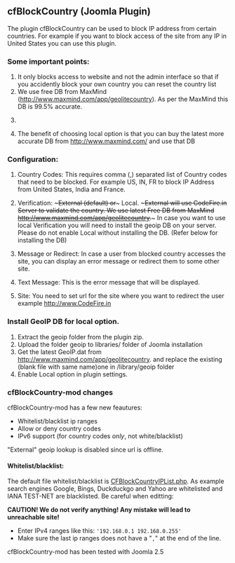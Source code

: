 ## cfBlockCountry (Joomla Plugin)

The plugin cfBlockCountry can be used to block IP address from certain countries. For example if you want to block access of the site from any IP in United States you can use this plugin.

### Some important points:

1.	It only blocks access to website and not the admin interface so that if you accidently block your own country you can reset the country list
2.	We use free DB from MaxMind (http://www.maxmind.com/app/geolitecountry). As per the MaxMind this DB is 99.5% accurate.
3.	~~~There are 2 options in the plugin,~~~ if you want to use geoip database from local server, you can select the Local option after installing the plugin. But before you select local option please upload geoip folder in the plugin zip file to /libraries/ folder of joomla installation. If this operation is not performed and local option is selected this will cause error on Joomla and you may not be able to access joomla site unless plugin is disabled from DB.
4.	The benefit of choosing local option is that you can buy the latest more accurate DB from http://www.maxmind.com/ and use that DB

### Configuration:

1.	Country Codes: This requires comma (,) separated list of Country codes that need to be blocked. For example US, IN, FR to block IP Address from United States, India and France.

2.	Verification: ~~~External (default) or~~~ Local. ~~~External will use CodeFire.in Server to validate the country. We use latest Free DB from MaxMind http://www.maxmind.com/app/geolitecountry.~~~ In case you want to use local Verification you will need to install the geoip DB on your server. Please do not enable Local without installing the DB. (Refer below for installing the DB)

3.	Message or Redirect: In case a user from blocked country accesses the site, you can display an error message or redirect them to some other site.

4.	Text Message: This is the error message that will be displayed.

5.	Site: You need to set url for the site where you want to redirect the user example http://www.CodeFire.in

### Install GeoIP DB for local option.

1.	Extract the geoip folder from the plugin zip.
2.	Upload the folder geoip to libraries/ folder of Joomla installation
3.	Get the latest GeoIP.dat from http://www.maxmind.com/app/geolitecountry. and replace the existing (blank file with same name)one in /library/geoip folder
4.	Enable Local option in plugin settings.

### cfBlockCountry-mod changes ##

 cfBlockCountry-mod has a few new feautures: 

- Whitelist/blacklist ip ranges
- Allow or deny country codes
- IPv6 support (for country codes *only*, not white/blacklist)

"External" geoip lookup is disabled since url is offline.

#### Whitelist/blacklist:
The default file whitelist/blacklist is [CFBlockCountryIPList.php](). As example search engines Google, Bings, Duckduckgo and Yahoo are whitelisted and IANA TEST-NET are blacklisted. Be careful when editting:

**CAUTION! We do not verify anything! Any mistake will lead to unreachable site!**

- Enter IPv4 ranges like this: ```'192.168.0.1 192.168.0.255'```
- Make sure the last ip ranges does not have a "```,```" at the end of the line.

cfBlockCountry-mod has been tested with Joomla 2.5

